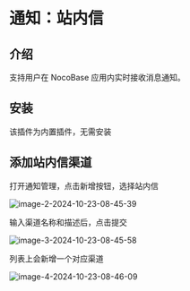 # 通知：站内信

<PluginInfo name="notification-in-app-message"></PluginInfo>

## 介绍

支持用户在 NocoBase 应用内实时接收消息通知。

## 安装

该插件为内置插件，无需安装

## 添加站内信渠道

打开通知管理，点击新增按钮，选择站内信

![image-2-2024-10-23-08-45-39](https://static-docs.nocobase.com/image-2-2024-10-23-08-45-39.png)

输入渠道名称和描述后，点击提交

![image-3-2024-10-23-08-45-58](https://static-docs.nocobase.com/image-3-2024-10-23-08-45-58.png)

列表上会新增一个对应渠道

![image-4-2024-10-23-08-46-09](https://static-docs.nocobase.com/image-4-2024-10-23-08-46-09.png)

<!-- ## 配置通知节点

## 使用手册

我们用一个销售线索跟进的例子帮助您快速了解站内信的使用方法:

首先在通知的渠道管理配置一个名称为“营销线索”的站内信渠道
![20241017075823-2024-10-17-07-58-27](https://static-docs.nocobase.com/20241017075823-2024-10-17-07-58-27.png)
![20241017080112-2024-10-17-08-01-16](https://static-docs.nocobase.com/20241017080112-2024-10-17-08-01-16.png)

配置一条工作流，增加通知节点并选择上一步创建好的渠道并配置
![20241017081301-2024-10-17-08-13-05](https://static-docs.nocobase.com/20241017081301-2024-10-17-08-13-05.png)

触发工作流执行，会实时收到通知
![20241017082030-2024-10-17-08-20-34](https://static-docs.nocobase.com/20241017082030-2024-10-17-08-20-34.png)

站内消息会按照发送渠道名称分组，根据消息的已读未读状态可以筛选全部、未读和已读的消息分组，点击“查看”按钮会跳转到配置的链接页面
![20241017082305-2024-10-17-08-23-10](https://static-docs.nocobase.com/20241017082305-2024-10-17-08-23-10.png) -->
